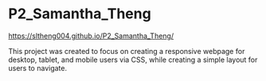 # P2_Samantha_Theng
https://sltheng004.github.io/P2_Samantha_Theng/


This project was created to focus on creating a responsive webpage for desktop, tablet, and mobile users via CSS, while creating a simple layout for users to navigate. 
